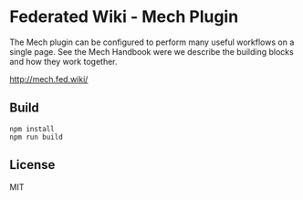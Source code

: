# Federated Wiki - Mech Plugin

The Mech plugin can be configured to perform many useful workflows on a single page.
See the Mech Handbook were we describe the building blocks and how they work together.

http://mech.fed.wiki/

## Build

    npm install
    npm run build

## License

MIT

